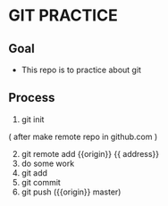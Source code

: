 # GIT PRACTICE

## Goal
- This repo is to practice about git

## Process
1. git init

( after make remote repo in github.com )

2. git remote add {{origin}} {{ address}}
3. do some work
4. git add
5. git commit
6. git push ({{origin}} master)
